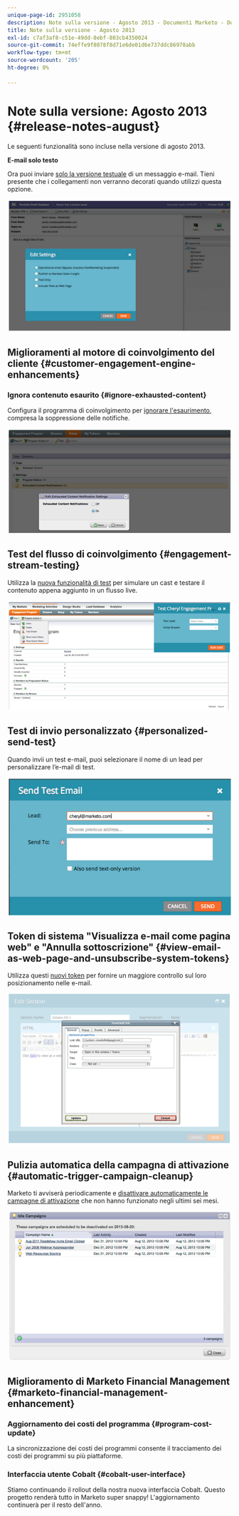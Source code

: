 ```yaml
---
unique-page-id: 2951058
description: Note sulla versione - Agosto 2013 - Documenti Marketo - Documentazione del prodotto
title: Note sulla versione - Agosto 2013
exl-id: c7af3af8-c51e-49dd-8ebf-803cb4350024
source-git-commit: 74effe9f8078f8d71e6de01d6e737ddc86978abb
workflow-type: tm+mt
source-wordcount: '205'
ht-degree: 0%

---
```


# Note sulla versione: Agosto 2013 {#release-notes-august}

Le seguenti funzionalità sono incluse nella versione di agosto 2013.

**E-mail solo testo**

Ora puoi inviare [solo la versione testuale](/help/marketo/product-docs/email-marketing/general/creating-an-email/create-a-text-only-email.md) di un messaggio e-mail. Tieni presente che i collegamenti non verranno decorati quando utilizzi questa opzione.

![](assets/image2014-9-22-16-3a34-3a15.png)

## Miglioramenti al motore di coinvolgimento del cliente {#customer-engagement-engine-enhancements}

### Ignora contenuto esaurito {#ignore-exhausted-content}

Configura il programma di coinvolgimento per [ignorare l&#39;esaurimento](/help/marketo/product-docs/email-marketing/drip-nurturing/using-engagement-programs/disable-and-enable-exhausted-content-notifications.md), compresa la soppressione delle notifiche.

![](assets/image2014-9-22-16-3a34-3a37.png)

## Test del flusso di coinvolgimento {#engagement-stream-testing}

Utilizza la [nuova funzionalità di test](/help/marketo/product-docs/email-marketing/drip-nurturing/engagement-program-streams/test-an-engagement-stream.md) per simulare un cast e testare il contenuto appena aggiunto in un flusso live.

![](assets/image2014-9-22-16-3a34-3a56.png)

## Test di invio personalizzato {#personalized-send-test}

Quando invii un test e-mail, puoi selezionare il nome di un lead per personalizzare l’e-mail di test.

![](assets/image2014-9-22-16-3a35-3a15.png)

## Token di sistema &quot;Visualizza e-mail come pagina web&quot; e &quot;Annulla sottoscrizione&quot; {#view-email-as-web-page-and-unsubscribe-system-tokens}

Utilizza questi [nuovi token](/help/marketo/product-docs/email-marketing/general/using-tokens/system-tokens-glossary.md) per fornire un maggiore controllo sul loro posizionamento nelle e-mail.

![](assets/image2014-9-22-16-3a35-3a38.png)

## Pulizia automatica della campagna di attivazione {#automatic-trigger-campaign-cleanup}

Marketo ti avviserà periodicamente e [disattivare automaticamente le campagne di attivazione](/help/marketo/product-docs/core-marketo-concepts/smart-campaigns/using-smart-campaigns/automatic-trigger-campaign-cleanup.md) che non hanno funzionato negli ultimi sei mesi.

![](assets/image2014-9-22-16-3a36-3a2.png)

## Miglioramento di Marketo Financial Management {#marketo-financial-management-enhancement}

### Aggiornamento dei costi del programma  {#program-cost-update}

La sincronizzazione dei costi dei programmi consente il tracciamento dei costi dei programmi su più piattaforme.

### Interfaccia utente Cobalt {#cobalt-user-interface}

Stiamo continuando il rollout della nostra nuova interfaccia Cobalt. Questo progetto renderà tutto in Marketo super snappy! L&#39;aggiornamento continuerà per il resto dell&#39;anno.

